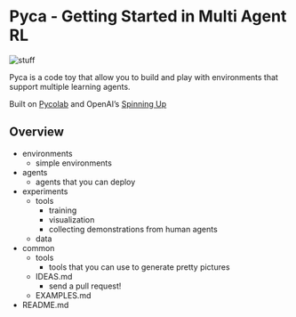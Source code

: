 # Pyca - Getting Started in Multi Agent RL

![stuff](https://spinningup.openai.com/en/latest/_images/spinning-up-in-rl.png)

Pyca is a code toy that allow you to build and play with environments that support multiple learning agents. 

Built on [Pycolab](https://github.com/deepmind/pycolab) and OpenAI’s [Spinning Up](https://spinningup.openai.com/en/latest/index.html)

## Overview
* environments
	* simple environments
* agents
	* agents that you can deploy
* experiments
	* tools
		* training
		* visualization
		* collecting demonstrations from human agents
	* data
* common
	* tools
		* tools that you can use to generate pretty pictures
	* IDEAS.md
		* send a pull request!
	* EXAMPLES.md
* README.md